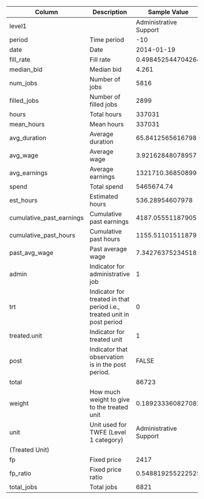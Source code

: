 | Column | Description | Sample Value |
|-----|-------|--------|
| level1 |  | Administrative Support |
| period | Time period | -10 |
| date | Date | 2014-01-19 |
| fill_rate | Fill rate | 0.498452544704264 |
| median_bid | Median bid | 4.261 |
| num_jobs | Number of jobs | 5816 |
| filled_jobs | Number of filled jobs | 2899 |
| hours | Total hours | 337031 |
| mean_hours | Mean hours | 337031 |
| avg_duration | Average duration | 65.8412565616798 |
| avg_wage | Average wage | 3.92162848078957 |
| avg_earnings | Average earnings | 1321710.36850899 |
| spend | Total spend | 5465674.74 |
| est_hours | Estimated hours | 536.28954607978 |
| cumulative_past_earnings | Cumulative past earnings | 4187.05551187905 |
| cumulative_past_hours | Cumulative past hours | 1155.51101511879 |
| past_avg_wage | Past average wage | 7.34276375234518 |
| admin | Indicator for administrative job | 1 |
| trt | Indicator for treated in that period i.e., treated unit in post period | 0 |
| treated.unit | Indicator for treated unit | 1 |
| post | Indicator that observation is in the post period. | FALSE |
| total |  | 86723 |
| weight | How much weight to give to the treated unit | 0.189233360827082 |
| unit | Unit used for TWFE (Level 1 category) | Administrative Support
 (Treated Unit) |
| fp | Fixed price | 2417 |
| fp_ratio | Fixed price ratio | 0.548819255222525 |
| total_jobs | Total jobs | 6821 |
